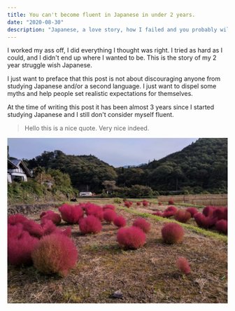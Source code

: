 ```yaml
---
title: You can't become fluent in Japanese in under 2 years.
date: "2020-08-30"
description: "Japanese, a love story, how I failed and you probably will too."
---
```


I worked my ass off, I did everything I thought was right. I tried as hard as I could, and I didn't end up where I wanted to be. This is the story of my 2 year struggle wish Japanese.

I just want to preface that this post is not about discouraging anyone from studying Japanese and/or a second language. I just want to dispel some myths and help people set realistic expectations for themselves.

At the time of writing this post it has been almost 3 years since I started studying Japanese and I still don't consider myself fluent.

<!-- [salted duck eggs](https://en.wikipedia.org/wiki/Salted_duck_egg). -->

> Hello this is a nice quote.
> Very nice indeed.

![Weird jap plants](./plants.jpg)
